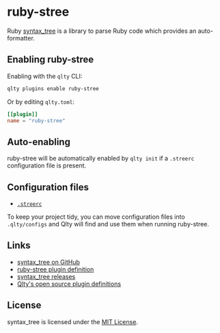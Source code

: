 # ruby-stree

Ruby [syntax_tree](https://github.com/ruby-syntax-tree/syntax_tree) is a library to parse Ruby code which provides an auto-formatter.

## Enabling ruby-stree

Enabling with the `qlty` CLI:

```bash
qlty plugins enable ruby-stree
```

Or by editing `qlty.toml`:

```toml
[[plugin]]
name = "ruby-stree"
```

## Auto-enabling

ruby-stree will be automatically enabled by `qlty init` if a `.streerc` configuration file is present.

## Configuration files

-   [`.streerc`](https://github.com/ruby-syntax-tree/syntax_tree?tab=readme-ov-file#configuration)

To keep your project tidy, you can move configuration files into `.qlty/configs` and Qlty will find and use them when running ruby-stree.

## Links

-   [syntax_tree on GitHub](https://github.com/ruby-syntax-tree/syntax_tree)
-   [ruby-stree plugin definition](https://github.com/qltyai/plugins/tree/main/linters/ruby-stree)
-   [syntax_tree releases](https://github.com/ruby-syntax-tree/syntax_tree/tags)
-   [Qlty's open source plugin definitions](https://github.com/qltyai/plugins)

## License

syntax_tree is licensed under the [MIT License](https://github.com/ruby-syntax-tree/syntax_tree/blob/main/LICENSE).
